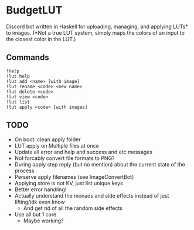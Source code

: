 # BudgetLUT

Discord bot written in Haskell for uploading, managing, and applying LUTs* to images. (*Not a true LUT system, simply maps the colors of an input to the closest color in the LUT.) 

## Commands

```
!help
!lut help
!lut add <name> [with image]
!lut rename <code> <new name>
!lut delete <code>
!lut view <code>
!lut list
!lut apply <code> [with images]
```

## TODO

- On boot: clean apply folder
- LUT apply on Multiple files at once
- Update all error and help and success and etc messages
- Not forcably convert file formats to PNG?
- During apply step reply (but no mention) about the current state of the process
- Perserve apply filenames (see ImageConvertBot)
- Applying store is not KV, just list unique keys
- Better error handling!
- Actually understand the monads and side effects instead of just lifting/idk even know
	- And get rid of all the random side effects
- Use all but 1 core
	- Maybe working?